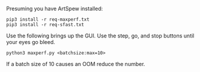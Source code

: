 Presuming you have ArtSpew installed:

    pip3 install -r req-maxperf.txt
    pip3 install -r req-sfast.txt

Use the following brings up the GUI.
Use the step, go, and stop buttons until your eyes go bleed.

    python3 maxperf.py <batchsize:max=10>

If a batch size of 10 causes an OOM reduce the number.
